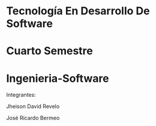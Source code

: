 # Tecnología En Desarrollo De Software
# Cuarto Semestre
# Ingenieria-Software
Integrantes:

Jheison David Revelo

José Ricardo Bermeo

